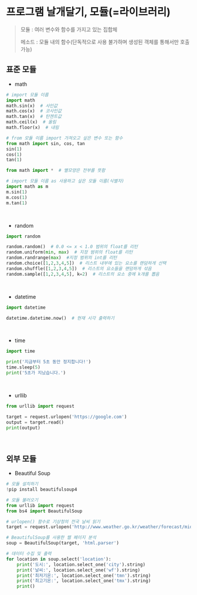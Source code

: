 # 프로그램 날개달기, 모듈(=라이브러리)

> 모듈 : 여러 변수와 함수를 가지고 있는 집합체
>
> 메소드 : 모듈 내의 함수(단독적으로 사용 불가하며 생성된 객체를 통해서만 호출 가능)

## 표준 모듈

* math

```python  
# import 모듈 이름
import math
math.sin(x)  # 사인값
math.cos(x)  # 코사인값
math.tan(x)  # 탄젠트값
math.ceil(x)  # 올림
math.floor(x)  # 내림

# from 모듈 이름 import 가져오고 싶은 변수 또는 함수
from math import sin, cos, tan
sin(1)
cos(1)
tan(1)

from math import *  # 별모양은 전부를 뜻함

# import 모듈 이름 as 사용하고 싶은 모듈 이름(식별자)
import math as m
m.sin(1)
m.cos(1)
m.tan(1)
```

<br>

* random

```python
import random

random.random()  # 0.0 <= x < 1.0 범위의 float를 리턴
random.uniform(min, max)  # 지정 범위의 float를 리턴
random.randrange(max)  #지정 범위의 int를 리턴
random.choice([1,2,3,4,5])  # 리스트 내부에 있는 요소를 랜덤하게 선택
random.shuffle([1,2,3,4,5])  # 리스트의 요소들을 랜덤하게 섞음
random.sample([1,2,3,4,5], k=2)  # 리스트의 요소 중에 k개를 뽑음
```

<br>

* datetime

```python
import datetime

datetime.datetime.now()  # 현재 시각 출력하기
```

<br>

* time

```python
import time

print('지금부터 5초 동안 정지합니다!')
time.sleep(5)
print('5초가 지났습니다.')
```

<br>

* urllib

```python
from urllib import request

target = request.urlopen('https://google.com')
output = target.read()
print(output)
```

<br>

## 외부 모듈

* Beautiful Soup

```python
# 모듈 설치하기
!pip install beautifulsoup4

# 모듈 불러오기
from urllib import request
from bs4 import BeautifulSoup

# urlopen() 함수로 기상청의 전국 날씨 읽기
target = request.urlopen('http://www.weather.go.kr/weather/forecast/mid-term-rss3.jsp?stnId=108')

# BeautifulSoup를 사용한 웹 페이지 분석
soup = BeautifulSoup(target, 'html.parser')

# 데이터 수집 및 출력
for location in soup.select('location'):
    print('도시:', location.select_one('city').string)
    print('날씨:', location.select_one('wf').string)
    print('최저기온:', location.select_one('tmn').string)
    print('최고기온:', location.select_one('tmx').string)
    print()
    
```

